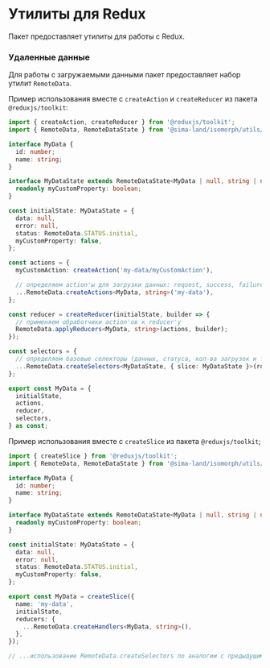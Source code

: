 # Утилиты для Redux

Пакет предоставляет утилиты для работы с Redux.

### Удаленные данные

Для работы с загружаемыми данными пакет предоставляет набор утилит `RemoteData`.

Пример использования вместе с `createAction` и `createReducer` из пакета `@reduxjs/toolkit`:

```ts
import { createAction, createReducer } from '@reduxjs/toolkit';
import { RemoteData, RemoteDataState } from '@sima-land/isomorph/utils/redux';

interface MyData {
  id: number;
  name: string;
}

interface MyDataState extends RemoteDataState<MyData | null, string | null> {
  readonly myCustomProperty: boolean;
}

const initialState: MyDataState = {
  data: null,
  error: null,
  status: RemoteData.STATUS.initial,
  myCustomProperty: false,
};

const actions = {
  myCustomAction: createAction('my-data/myCustomAction'),

  // определяем action'ы для загрузки данных: request, success, failure
  ...RemoteData.createActions<MyData, string>('my-data'),
};

const reducer = createReducer(initialState, builder => {
  // применяем обработчики action'ов к reducer'у
  RemoteData.applyReducers<MyData, string>(actions, builder);
});

const selectors = {
  // определяем базовые селекторы (данных, статуса, кол-ва загрузок и тд)
  ...RemoteData.createSelectors<MyDataState, { slice: MyDataState }>(rootState => rootState.slice),
};

export const MyData = {
  initialState,
  actions,
  reducer,
  selectors,
} as const;
```

Пример использования вместе с `createSlice` из пакета `@reduxjs/toolkit`;

```ts
import { createSlice } from '@reduxjs/toolkit';
import { RemoteData, RemoteDataState } from '@sima-land/isomorph/utils/redux';

interface MyData {
  id: number;
  name: string;
}

interface MyDataState extends RemoteDataState<MyData | null, string | null> {
  readonly myCustomProperty: boolean;
}

const initialState: MyDataState = {
  data: null,
  error: null,
  status: RemoteData.STATUS.initial,
  myCustomProperty: false,
};

export const MyData = createSlice({
  name: 'my-data',
  initialState,
  reducers: {
    ...RemoteData.createHandlers<MyData, string>(),
  },
});

// ...использование RemoteData.createSelectors по аналогии с предыдущим примером
```
